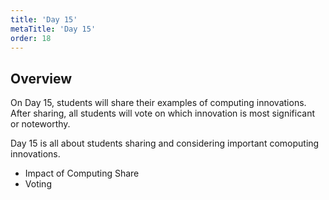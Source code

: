 ```yaml
---
title: 'Day 15'
metaTitle: 'Day 15'
order: 18
---
```


## Overview

On Day 15, students will share their examples of computing innovations. After sharing, all students will vote on which innovation is most significant or noteworthy.

Day 15 is all about students sharing and considering important comoputing innovations.

* Impact of Computing Share
* Voting